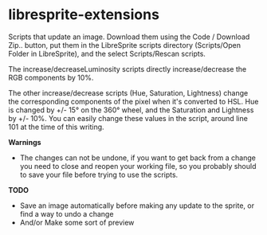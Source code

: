 # libresprite-extensions
Scripts that update an image. Download them using the Code / Download Zip.. button, put them in the LibreSprite scripts directory (Scripts/Open Folder in LibreSprite), and the select Scripts/Rescan scripts. 

The increase/decreaseLuminosity scripts directly increase/decrease the RGB components by 10%.

The other increase/decrease scripts (Hue, Saturation, Lightness) change the corresponding components of the pixel when it's converted to HSL. Hue is changed by +/- 15° on the 360° wheel, and the Saturation and Lightness by +/- 10%. 
You can easily change these values in the script, around line 101 at the time of this writing.

**Warnings**

- The changes can not be undone, if you want to get back from a change you need to close and reopen your working file, so you probably should to save your file before trying to use the scripts. 

**TODO** 

- Save an image automatically before making any update to the sprite, or find a way to undo a change
- And/or Make some sort of preview
